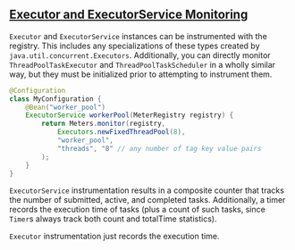## [Executor and ExecutorService Monitoring](#executor-services)

`Executor` and `ExecutorService` instances can be instrumented with the registry. This includes any
specializations of these types created by `java.util.concurrent.Executors`. Additionally, you can
directly monitor `ThreadPoolTaskExecutor` and `ThreadPoolTaskScheduler` in a wholly similar way, but
they must be initialized prior to attempting to instrument them.

```java
@Configuration
class MyConfiguration {
    @Bean("worker_pool")
    ExecutorService workerPool(MeterRegistry registry) {
        return Meters.monitor(registry,
            Executors.newFixedThreadPool(8),
            "worker_pool",
            "threads", "8" // any number of tag key value pairs
        );
    }
}
```

`ExecutorService` instrumentation results in a composite counter that tracks
 the number of submitted, active, and completed tasks. Additionally, a timer records the
 execution time of tasks (plus a count of such tasks, since `Timer`s always track both count
 and totalTime statistics).

`Executor` instrumentation just records the execution time.

